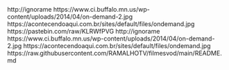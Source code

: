 <?xml version="1.0" encoding="UTF-8" standalone="yes"?>
<item>
<item>
<title>Filmes On Demand Servidor Torrent</title>
<link>http://ignorame</link>
<thumbnail>https://www.ci.buffalo.mn.us/wp-content/uploads/2014/04/on-demand-2.jpg</thumbnail>
<fanart>https://acontecendoaqui.com.br/sites/default/files/ondemand.jpg</fanart>
<externallink>https://pastebin.com/raw/KLRWfPVG</externallink>
</item>
 
<item>
<title>Filmes On Demand Servidor Links Diretos</title>
<link>http://ignorame</link>
<thumbnail>https://www.ci.buffalo.mn.us/wp-content/uploads/2014/04/on-demand-2.jpg</thumbnail>
<fanart>https://acontecendoaqui.com.br/sites/default/files/ondemand.jpg</fanart>
<externallink>https://raw.githubusercontent.com/RAMALHOTV/filmesvod/main/README.md</externallink>
</item>
